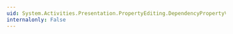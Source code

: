 ```yaml
---
uid: System.Activities.Presentation.PropertyEditing.DependencyPropertyValueSource.LocalDynamicResource
internalonly: False
---
```

